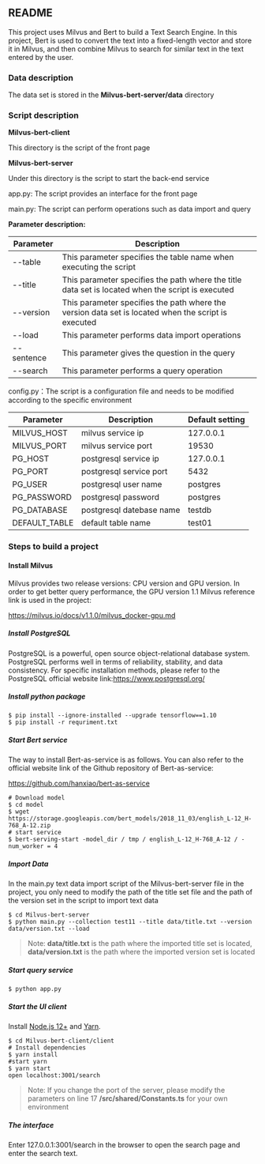 ## README

This project uses Milvus and Bert to build a Text Search Engine. In this project, Bert is used to convert the text into a fixed-length vector and store it in Milvus, and then combine Milvus to search for similar text in the text entered by the user.

### Data description

 The data set is stored in the **Milvus-bert-server/data** directory

### Script description

**Milvus-bert-client**

This directory is the script of the front page

**Milvus-bert-server**

Under this directory is the script to start the back-end service

app.py: The script provides an interface for the front page

main.py: The script can perform operations such as data import and query

**Parameter description:**

| Parameter  | Description                                                  |
| ---------- | ------------------------------------------------------------ |
| --table    | This parameter specifies the table name when executing the script |
| --title    | This parameter specifies the path where the title data set is located when the script is executed |
| --version  | This parameter specifies the path where the version data set is located when the script is executed |
| --load     | This parameter performs data import operations               |
| --sentence | This parameter gives the question in the query               |
| --search   | This parameter performs a query operation                    |

config.py：The script is a configuration file and needs to be modified according to the specific environment

| Parameter     | Description              | Default setting |
| ------------- | ------------------------ | --------------- |
| MILVUS_HOST   | milvus service ip        | 127.0.0.1       |
| MILVUS_PORT   | milvus service port      | 19530           |
| PG_HOST       | postgresql service ip    | 127.0.0.1       |
| PG_PORT       | postgresql service port  | 5432            |
| PG_USER       | postgresql user name     | postgres        |
| PG_PASSWORD   | postgresql password      | postgres        |
| PG_DATABASE   | postgresql datebase name | testdb          |
| DEFAULT_TABLE | default  table name      | test01          |

### Steps to build a project

#### Install Milvus

Milvus provides two release versions: CPU version and GPU version. In order to get better query performance, the GPU version 1.1 Milvus reference link is used in the project:

https://milvus.io/docs/v1.1.0/milvus_docker-gpu.md

##### Install PostgreSQL
PostgreSQL is a powerful, open source object-relational database system. PostgreSQL performs well in terms of reliability, stability, and data consistency. 
For specific installation methods, please refer to the PostgreSQL official website link:https://www.postgresql.org/

##### Install python package
    $ pip install --ignore-installed --upgrade tensorflow==1.10
    $ pip install -r requriment.txt

##### Start Bert service

The way to install Bert-as-service is as follows. You can also refer to the official website link of the Github repository of Bert-as-service:

https://github.com/hanxiao/bert-as-service

    # Download model
    $ cd model
    $ wget https://storage.googleapis.com/bert_models/2018_11_03/english_L-12_H-768_A-12.zip
    # start service
    $ bert-serving-start -model_dir / tmp / english_L-12_H-768_A-12 / -num_worker = 4 

##### Import Data

In the main.py text data import script of the Milvus-bert-server file in the project, you only need to modify the path of the title set file and the path of the version set in the script to import text data

    $ cd Milvus-bert-server
    $ python main.py --collection test11 --title data/title.txt --version data/version.txt --load

> Note: **data/title.txt** is the path where the imported title set is located, **data/version.txt** is the path where the imported version set is located

##### Start query service

    $ python app.py

##### Start the UI client
Install  [Node.js 12+](https://nodejs.org/en/download/) and [Yarn](https://classic.yarnpkg.com/en/docs/install/).

```
$ cd Milvus-bert-client/client 
# Install dependencies
$ yarn install 
#start yarn 
$ yarn start   
open localhost:3001/search  
```

> Note: If you change the port of the server, please modify the parameters on line 17 **/src/shared/Constants.ts** for your own environment

##### The interface 

Enter 127.0.0.1:3001/search in the browser to open the search page and enter the search text.





